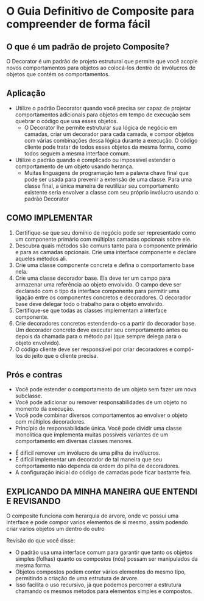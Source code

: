 # O Guia Definitivo de Composite para compreender de forma fácil

## O que é um padrão de projeto Composite?

O Decorator é um padrão de projeto estrutural que permite que você acople novos comportamentos para objetos ao
colocá-los dentro de invólucros de objetos que contém os comportamentos.

## Aplicação

* Utilize o padrão Decorator quando você precisa ser capaz de projetar comportamentos adicionais para objetos em tempo
  de execução sem quebrar o código que usa esses objetos.
    * O Decorator lhe permite estruturar sua lógica de negócio em camadas, criar um decorador para cada camada, e compor
      objetos com várias combinações dessa lógica durante a execução. O código cliente pode tratar de todos esses
      objetos da mesma forma, como todos seguem a mesma interface comum.
* Utilize o padrão quando é complicado ou impossível estender o comportamento de um objeto usando herança.
    * Muitas linguagens de programação tem a palavra chave final que pode ser usada para prevenir a extensão de uma
      classe. Para uma classe final, a única maneira de reutilizar seu comportamento existente seria envolver a classe
      com seu próprio invólucro usando o padrão Decorator

## COMO IMPLEMENTAR

1. Certifique-se que seu domínio de negócio pode ser representado como um componente primário com múltiplas camadas
   opcionais sobre ele.
2. Descubra quais métodos são comuns tanto para o componente primário e para as camadas opcionais. Crie uma interface
   componente e declare aqueles métodos ali.
3. Crie uma classe componente concreta e defina o comportamento base nela.
4. Crie uma classe decorador base. Ela deve ter um campo para armazenar uma referência ao objeto envolvido. O campo deve
   ser declarado com o tipo da interface componente para permitir uma ligação entre os componentes concretos e
   decoradores. O decorador base deve delegar todo o trabalho para o objeto envolvido.
5. Certifique-se que todas as classes implementam a interface componente.
6. Crie decoradores concretos estendendo-os a partir do decorador base. Um decorador concreto deve executar seu
   comportamento antes ou depois da chamada para o método pai (que sempre delega para o objeto envolvido).
7. O código cliente deve ser responsável por criar decoradores e compô-los do jeito que o cliente precisa.

## Prós e contras

- Você pode estender o comportamento de um objeto sem fazer um nova subclasse.
- Você pode adicionar ou remover responsabilidades de um objeto no momento da execução.
- Você pode combinar diversos comportamentos ao envolver o objeto com múltiplos decoradores.
- Princípio de responsabilidade única. Você pode dividir uma classe monolítica que implementa muitas possíveis variantes
  de um comportamento em diversas classes menores.


* É difícil remover um invólucro de uma pilha de invólucros.
* É difícil implementar um decorador de tal maneira que seu comportamento não dependa da ordem do pilha de decoradores.
* A configuração inicial do código de camadas pode ficar bastante feia.

## EXPLICANDO DA MINHA MANEIRA QUE ENTENDI E REVISANDO

O composite funciona com herarquia de arvore, onde vc possui uma interface e pode compor varios elementos de si mesmo,
assim podendo criar varios objetos um dentro do outro

Revisão do que você disse:

* O padrão usa uma interface comum para garantir que tanto os objetos simples (folhas) quanto os compostos (nós) possam
  ser manipulados da mesma forma.
* Objetos compostos podem conter vários elementos do mesmo tipo, permitindo a criação de uma estrutura de árvore.
* Isso facilita o uso recursivo, já que podemos percorrer a estrutura chamando os mesmos métodos para elementos simples
  e compostos.